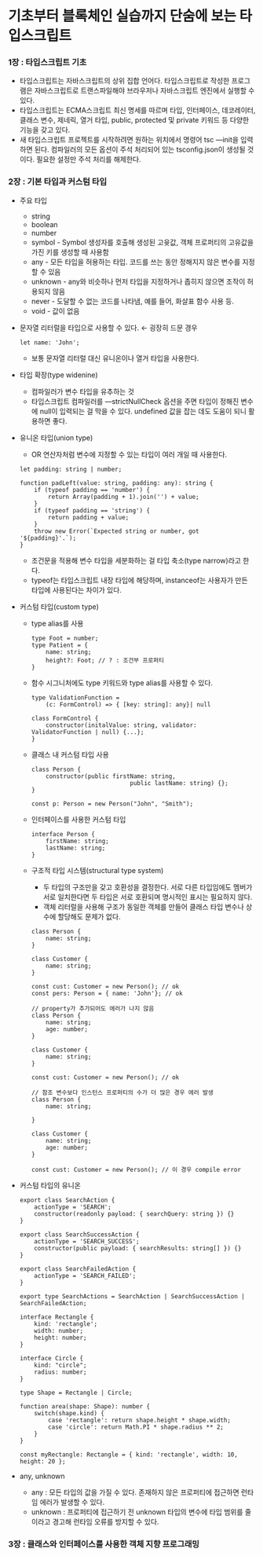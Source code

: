 # 기초부터 블록체인 실습까지 단숨에 보는 타입스크립트

### 1장 : 타입스크립트 기초

- 타입스크립트는 자바스크립트의 상위 집합 언어다. 타입스크립트로 작성한 프로그램은 자바스크립트로 트랜스파일해야 브라우저나 자바스크립트 엔진에서 실행할 수 있다.
- 타입스크립트는 ECMA스크립트 최신 명세를 따르며 타입, 인터페이스, 데코레이터, 클래스 변수, 제네릭, 열거 타입, public, protected 및 private 키워드 등 다양한 기능을 갖고 있다.
- 새 타입스크립트 프로젝트를 시작하려면 원하는 위치에서 명령어 tsc —init을 입력하면 된다. 컴파일러의 모든 옵션이 주석 처리되어 있는 tsconfig.json이 생성될 것이다. 필요한 설정만 주석 처리를 해제한다.

### 2장 : 기본 타입과 커스텀 타입

- 주요 타입
    - string
    - boolean
    - number
    - symbol - Symbol 생성자를 호출해 생성된 고윳값, 객체 프로퍼티의 고유값을 가진 키를 생성할 때 사용함
    - any - 모든 타입을 허용하는 타입. 코드를 쓰는 동안 정해지지 않은 변수를 지정할 수 있음
    - unknown - any와 비슷하나 먼저 타입을 지정하거나 좁히지 않으면 조작이 허용되지 않음
    - never - 도달할 수 없는 코드를 나타냄, 예를 들어, 화살표 함수 사용 등.
    - void - 값이 없음
- 문자열 리터럴을 타입으로 사용할 수 있다. ← 굉장히 드문 경우
    
    ```tsx
    let name: 'John'; 
    ```
    
    - 보통 문자열 리터럴 대신 유니온이나 열거 타입을 사용한다.
- 타입 확장(type widenine)
    - 컴파일러가 변수 타입을 유추하는 것
    - 타입스크립트 컴파일러를 —strictNullCheck 옵션을 주면 타입이 정해진 변수에 null이 입력되는 걸 막을 수 있다. undefined 값을 잡는 데도 도움이 되니 활용하면 좋다.
- 유니온 타입(union type)
    - OR 연산자처럼 변수에 지정할 수 있는 타입이 여러 개일 때 사용한다.
    
    ```tsx
    let padding: string | number;
    
    function padLeft(value: string, padding: any): string {
    	if (typeof padding == 'number') {
    		return Array(padding + 1).join('') + value;
    	}
    	if (typeof padding == 'string') {
    		return padding + value;
    	}
    	throw new Error(`Expected string or number, got '${padding}'.`);
    }
    ```
    
    - 조건문을 적용해 변수 타입을 세분화하는 걸 타입 축소(type narrow)라고 한다.
    - typeof는 타입스크립트 내장 타입에 해당하며, instanceof는 사용자가 만든 타입에 사용된다는 차이가 있다.
- 커스텀 타입(custom type)
    - type alias를 사용
        
        ```tsx
        type Foot = number;
        type Patient = {
        	name: string;
        	height?: Foot; // ? : 조건부 프로퍼티
        }
        ```
        
    - 함수 시그니처에도 type 키워드와 type alias를 사용할 수 있다.
        
        ```tsx
        type ValidationFunction = 
        	(c: FormControl) => { [key: string]: any}| null
        
        class FormControl {
        	constructor(initalValue: string, validator: ValidatorFunction | null) {...};
        }
        ```
        
    - 클래스 내 커스텀 타입 사용
        
        ```tsx
        class Person {
        	constructor(public firstName: string,
        							public lastName: string) {};
        }
        
        const p: Person = new Person("John", "Smith");
        ```
        
    - 인터페이스를 사용한 커스텀 타입
        
        ```tsx
        interface Person {
        	firstName: string;
        	lastName: string;
        }
        ```
        
    - 구조적 타입 시스템(structural type system)
        - 두 타입의 구조만을 갖고 호환성을 결정한다. 서로 다른 타입임에도 멤버가 서로 일치한다면 두 타입은 서로 호환되며 명시적인 표시는 필요하지 않다.
        - 객체 리터럴을 사용해 구조가 동일한 객체를 만들어 클래스 타입 변수나 상수에 할당해도 문제가 없다.
        
        ```tsx
        class Person {
        	name: string;
        }
        
        class Customer {
        	name: string;
        }
        
        const cust: Customer = new Person(); // ok
        const pers: Person = { name: 'John'}; // ok
        
        // property가 추가되어도 에러가 나지 않음
        class Person {
        	name: string;
        	age: number;
        }
        
        class Customer {
        	name: string;
        }
        
        const cust: Customer = new Person(); // ok
        
        // 참조 변수보다 인스턴스 프로퍼티의 수가 더 많은 경우 에러 발생
        class Person {
        	name: string;
        
        }
        
        class Customer {
        	name: string;
        	age: number;
        }
        
        const cust: Customer = new Person(); // 이 경우 compile error
        ```
        
- 커스텀 타입의 유니온
    
    ```tsx
    export class SearchAction {
    	actionType = 'SEARCH';
    	constructor(readonly payload: { searchQuery: string }) {}
    }
    
    export class SearchSuccessAction {
    	actionType = 'SEARCH_SUCCESS';
    	constructor(public payload: { searchResults: string[] }) {}
    }
    
    export class SearchFailedAction {
    	actionType = 'SEARCH_FAILED';
    }
    
    export type SearchActions = SearchAction | SearchSuccessAction | SearchFailedAction;
    
    interface Rectangle {
    	kind: 'rectangle';
    	width: number;
    	height: number;
    }
    
    interface Circle {
    	kind: "circle"; 
    	radius: number;
    }
    
    type Shape = Rectangle | Circle;
    ```
    
    ```tsx
    function area(shape: Shape): number {
    	switch(shape.kind) {
    		case 'rectangle': return shape.height * shape.width;
    		case 'circle': return Math.PI * shape.radius ** 2;
    	}
    }
    
    const myRectangle: Rectangle = { kind: 'rectangle', width: 10, height: 20 };
    ```
    
- any, unknown
    - any : 모든 타입의 값을 가질 수 있다. 존재하지 않은 프로퍼티에 접근하면 런타임 에러가 발생할 수 있다.
    - unknown : 프로퍼티에 접근하기 전 unknown 타입의 변수에 타입 범위를 줄이라고 경고해 런타임 오류를 방지할 수 있다.

### 3장 : 클래스와 인터페이스를 사용한 객체 지향 프로그래밍